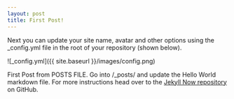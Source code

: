 ```yaml
---
layout: post
title: First Post!
---
```


Next you can update your site name, avatar and other options using the _config.yml file in the root of your repository (shown below).

![_config.yml]({{ site.baseurl }}/images/config.png)

First Post from POSTS FILE. Go into /_posts/ and update the Hello World markdown file. For more instructions head over to the [Jekyll Now repository](https://github.com/barryclark/jekyll-now) on GitHub.
